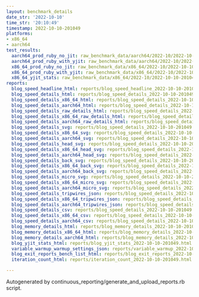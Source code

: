 ```yaml
---
layout: benchmark_details
date_str: '2022-10-10'
time_str: '20:10:49'
timestamp: 2022-10-10-201049
platforms:
- x86_64
- aarch64
test_results:
  aarch64_prod_ruby_no_jit: raw_benchmark_data/aarch64/2022-10/2022-10-10-201049_basic_benchmark_aarch64_prod_ruby_no_jit.json
  aarch64_prod_ruby_with_yjit: raw_benchmark_data/aarch64/2022-10/2022-10-10-201049_basic_benchmark_aarch64_prod_ruby_with_yjit.json
  x86_64_prod_ruby_no_jit: raw_benchmark_data/x86_64/2022-10/2022-10-10-201049_basic_benchmark_x86_64_prod_ruby_no_jit.json
  x86_64_prod_ruby_with_yjit: raw_benchmark_data/x86_64/2022-10/2022-10-10-201049_basic_benchmark_x86_64_prod_ruby_with_yjit.json
  x86_64_yjit_stats: raw_benchmark_data/x86_64/2022-10/2022-10-10-201049_basic_benchmark_x86_64_yjit_stats.json
reports:
  blog_speed_headline_html: reports/blog_speed_headline_2022-10-10-201049.html
  blog_speed_details_html: reports/blog_speed_details_2022-10-10-201049.html
  blog_speed_details_x86_64_html: reports/blog_speed_details_2022-10-10-201049.x86_64.html
  blog_speed_details_aarch64_html: reports/blog_speed_details_2022-10-10-201049.aarch64.html
  blog_speed_details_raw_details_html: reports/blog_speed_details_2022-10-10-201049.raw_details.html
  blog_speed_details_x86_64_raw_details_html: reports/blog_speed_details_2022-10-10-201049.x86_64.raw_details.html
  blog_speed_details_aarch64_raw_details_html: reports/blog_speed_details_2022-10-10-201049.aarch64.raw_details.html
  blog_speed_details_svg: reports/blog_speed_details_2022-10-10-201049.svg
  blog_speed_details_x86_64_svg: reports/blog_speed_details_2022-10-10-201049.x86_64.svg
  blog_speed_details_aarch64_svg: reports/blog_speed_details_2022-10-10-201049.aarch64.svg
  blog_speed_details_head_svg: reports/blog_speed_details_2022-10-10-201049.head.svg
  blog_speed_details_x86_64_head_svg: reports/blog_speed_details_2022-10-10-201049.x86_64.head.svg
  blog_speed_details_aarch64_head_svg: reports/blog_speed_details_2022-10-10-201049.aarch64.head.svg
  blog_speed_details_back_svg: reports/blog_speed_details_2022-10-10-201049.back.svg
  blog_speed_details_x86_64_back_svg: reports/blog_speed_details_2022-10-10-201049.x86_64.back.svg
  blog_speed_details_aarch64_back_svg: reports/blog_speed_details_2022-10-10-201049.aarch64.back.svg
  blog_speed_details_micro_svg: reports/blog_speed_details_2022-10-10-201049.micro.svg
  blog_speed_details_x86_64_micro_svg: reports/blog_speed_details_2022-10-10-201049.x86_64.micro.svg
  blog_speed_details_aarch64_micro_svg: reports/blog_speed_details_2022-10-10-201049.aarch64.micro.svg
  blog_speed_details_tripwires_json: reports/blog_speed_details_2022-10-10-201049.tripwires.json
  blog_speed_details_x86_64_tripwires_json: reports/blog_speed_details_2022-10-10-201049.x86_64.tripwires.json
  blog_speed_details_aarch64_tripwires_json: reports/blog_speed_details_2022-10-10-201049.aarch64.tripwires.json
  blog_speed_details_csv: reports/blog_speed_details_2022-10-10-201049.csv
  blog_speed_details_x86_64_csv: reports/blog_speed_details_2022-10-10-201049.x86_64.csv
  blog_speed_details_aarch64_csv: reports/blog_speed_details_2022-10-10-201049.aarch64.csv
  blog_memory_details_html: reports/blog_memory_details_2022-10-10-201049.html
  blog_memory_details_x86_64_html: reports/blog_memory_details_2022-10-10-201049.x86_64.html
  blog_memory_details_aarch64_html: reports/blog_memory_details_2022-10-10-201049.aarch64.html
  blog_yjit_stats_html: reports/blog_yjit_stats_2022-10-10-201049.html
  variable_warmup_warmup_settings_json: reports/variable_warmup_2022-10-10-201049.warmup_settings.json
  blog_exit_reports_bench_list_html: reports/blog_exit_reports_2022-10-10-201049.bench_list.html
  iteration_count_html: reports/iteration_count_2022-10-10-201049.html

---
```

Autogenerated by continuous_reporting/generate_and_upload_reports.rb script.
